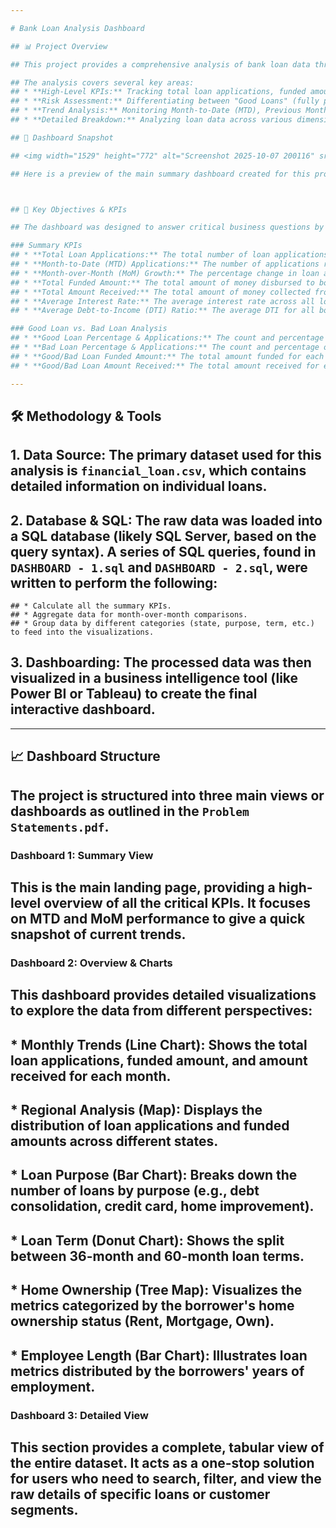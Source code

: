```yaml
---

# Bank Loan Analysis Dashboard

## 📊 Project Overview

## This project provides a comprehensive analysis of bank loan data through an interactive dashboard. The primary goal is to offer key insights into lending activities, risk assessment, and portfolio performance. By transforming raw loan data into actionable metrics and visualizations, the dashboard helps stakeholders monitor performance, identify trends, and make data-driven decisions.

## The analysis covers several key areas:
## * **High-Level KPIs:** Tracking total loan applications, funded amounts, and interest rates.
## * **Risk Assessment:** Differentiating between "Good Loans" (fully paid, current) and "Bad Loans" (charged off) to assess portfolio risk.
## * **Trend Analysis:** Monitoring Month-to-Date (MTD), Previous Month-to-Date (PMTD), and Month-over-Month (MoM) changes in key metrics.
## * **Detailed Breakdown:** Analyzing loan data across various dimensions such as loan purpose, term, employee length, home ownership, and geography.

## 📸 Dashboard Snapshot

## <img width="1529" height="772" alt="Screenshot 2025-10-07 200116" src="https://github.com/user-attachments/assets/16dcabb0-89b2-443f-ac68-7d4746e9e1d5" />

## Here is a preview of the main summary dashboard created for this project.



## 🎯 Key Objectives & KPIs

## The dashboard was designed to answer critical business questions by tracking the following Key Performance Indicators (KPIs):

### Summary KPIs
## * **Total Loan Applications:** The total number of loan applications received.
## * **Month-to-Date (MTD) Applications:** The number of applications received in the current month (December).
## * **Month-over-Month (MoM) Growth:** The percentage change in loan applications compared to the previous month.
## * **Total Funded Amount:** The total amount of money disbursed to borrowers.
## * **Total Amount Received:** The total amount of money collected from borrowers.
## * **Average Interest Rate:** The average interest rate across all loans.
## * **Average Debt-to-Income (DTI) Ratio:** The average DTI for all borrowers.

### Good Loan vs. Bad Loan Analysis
## * **Good Loan Percentage & Applications:** The count and percentage of loans that are 'Fully Paid' or 'Current'.
## * **Bad Loan Percentage & Applications:** The count and percentage of loans that are 'Charged Off'.
## * **Good/Bad Loan Funded Amount:** The total amount funded for each category.
## * **Good/Bad Loan Amount Received:** The total amount received for each category.

---
```


## 🛠️ Methodology & Tools

## 1.  **Data Source:** The primary dataset used for this analysis is `financial_loan.csv`, which contains detailed information on individual loans.
## 2.  **Database & SQL:** The raw data was loaded into a SQL database (likely SQL Server, based on the query syntax). A series of SQL queries, found in `DASHBOARD - 1.sql` and `DASHBOARD - 2.sql`, were written to perform the following:
    ## * Calculate all the summary KPIs.
    ## * Aggregate data for month-over-month comparisons.
    ## * Group data by different categories (state, purpose, term, etc.) to feed into the visualizations.
## 3.  **Dashboarding:** The processed data was then visualized in a business intelligence tool (like Power BI or Tableau) to create the final interactive dashboard.

---

## 📈 Dashboard Structure

## The project is structured into three main views or dashboards as outlined in the `Problem Statements.pdf`.

### Dashboard 1: Summary View
## This is the main landing page, providing a high-level overview of all the critical KPIs. It focuses on MTD and MoM performance to give a quick snapshot of current trends.

### Dashboard 2: Overview & Charts
## This dashboard provides detailed visualizations to explore the data from different perspectives:
## * **Monthly Trends (Line Chart):** Shows the total loan applications, funded amount, and amount received for each month.
## * **Regional Analysis (Map):** Displays the distribution of loan applications and funded amounts across different states.
## * **Loan Purpose (Bar Chart):** Breaks down the number of loans by purpose (e.g., debt consolidation, credit card, home improvement).
## * **Loan Term (Donut Chart):** Shows the split between 36-month and 60-month loan terms.
## * **Home Ownership (Tree Map):** Visualizes the metrics categorized by the borrower's home ownership status (Rent, Mortgage, Own).
## * **Employee Length (Bar Chart):** Illustrates loan metrics distributed by the borrowers' years of employment.

### Dashboard 3: Detailed View
## This section provides a complete, tabular view of the entire dataset. It acts as a one-stop solution for users who need to search, filter, and view the raw details of specific loans or customer segments.
